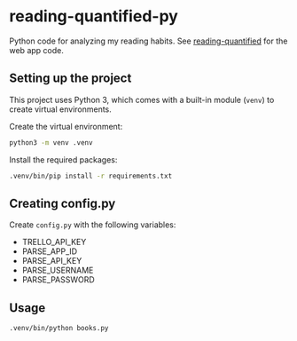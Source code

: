 # reading-quantified-py

Python code for analyzing my reading habits. See [reading-quantified](https://github.com/drejkim/reading-quantified) for the web app code.

## Setting up the project

This project uses Python 3, which comes with a built-in module (`venv`) to create virtual environments.

Create the virtual environment:

```bash
python3 -m venv .venv
```

Install the required packages:

```bash
.venv/bin/pip install -r requirements.txt
```

## Creating config.py

Create `config.py` with the following variables:

* TRELLO_API_KEY
* PARSE_APP_ID
* PARSE_API_KEY
* PARSE_USERNAME
* PARSE_PASSWORD

## Usage 

```bash
.venv/bin/python books.py
```
